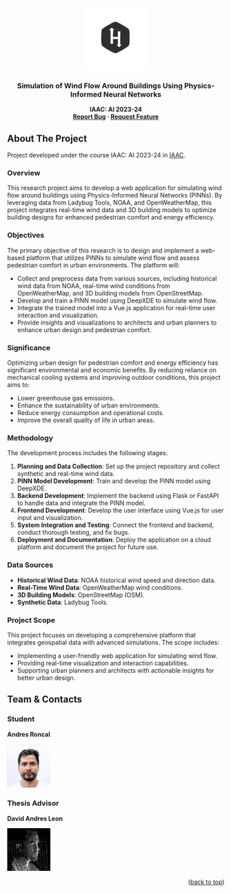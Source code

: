 <!-- PROJECT LOGO -->
<br />
<div align="center">
    <img src="./web-app/src/assets/logo.jpg" alt="Logo" width="150">
  <h3 align="center">Simulation of Wind Flow Around Buildings Using Physics-Informed Neural Networks</h3>
  <p align="center" style="font-weight: bold;">IAAC: AI 2023-24<br>
    <a href="mailto:andres.roncal@students.iaac.net">Report Bug</a>
    ·
    <a href="mailto:andres.roncal@students.iaac.net">Request Feature</a>
  </p>
</div>

## About The Project

Project developed under the course IAAC: AI 2023-24 in [IAAC](https://iaac.net/).

### Overview

This research project aims to develop a web application for simulating wind flow around buildings using Physics-Informed Neural Networks (PINNs). By leveraging data from Ladybug Tools, NOAA, and OpenWeatherMap, this project integrates real-time wind data and 3D building models to optimize building designs for enhanced pedestrian comfort and energy efficiency.

### Objectives

The primary objective of this research is to design and implement a web-based platform that utilizes PINNs to simulate wind flow and assess pedestrian comfort in urban environments. The platform will:
- Collect and preprocess data from various sources, including historical wind data from NOAA, real-time wind conditions from OpenWeatherMap, and 3D building models from OpenStreetMap.
- Develop and train a PINN model using DeepXDE to simulate wind flow.
- Integrate the trained model into a Vue.js application for real-time user interaction and visualization.
- Provide insights and visualizations to architects and urban planners to enhance urban design and pedestrian comfort.

### Significance

Optimizing urban design for pedestrian comfort and energy efficiency has significant environmental and economic benefits. By reducing reliance on mechanical cooling systems and improving outdoor conditions, this project aims to:
- Lower greenhouse gas emissions.
- Enhance the sustainability of urban environments.
- Reduce energy consumption and operational costs.
- Improve the overall quality of life in urban areas.

### Methodology

The development process includes the following stages:
1. **Planning and Data Collection**: Set up the project repository and collect synthetic and real-time wind data.
2. **PINN Model Development**: Train and develop the PINN model using DeepXDE.
3. **Backend Development**: Implement the backend using Flask or FastAPI to handle data and integrate the PINN model.
4. **Frontend Development**: Develop the user interface using Vue.js for user input and visualization.
5. **System Integration and Testing**: Connect the frontend and backend, conduct thorough testing, and fix bugs.
6. **Deployment and Documentation**: Deploy the application on a cloud platform and document the project for future use.

### Data Sources

- **Historical Wind Data**: NOAA historical wind speed and direction data.
- **Real-Time Wind Data**: OpenWeatherMap wind conditions.
- **3D Building Models**: OpenStreetMap (OSM).
- **Synthetic Data**: Ladybug Tools.

### Project Scope

This project focuses on developing a comprehensive platform that integrates geospatial data with advanced simulations. The scope includes:
- Implementing a user-friendly web application for simulating wind flow.
- Providing real-time visualization and interaction capabilities.
- Supporting urban planners and architects with actionable insights for better urban design.

## Team & Contacts

### Student
**Andres Roncal**

<a href="https://www.linkedin.com/in/andres-roncal-1b148a132/" target="_blank">
    <img src="./web-app/src/assets/img/andres.png" alt="Andres Roncal" width="100">
</a>

### Thesis Advisor
**David Andres Leon**

<a href="https://es.linkedin.com/in/davidandresleon" target="_blank">
    <img src="./web-app/src/assets/img/davidProfilePic.png" alt="David Andres Leon" width="100">
</a>

<p align="right">(<a href="#readme-top">back to top</a>)</p>
